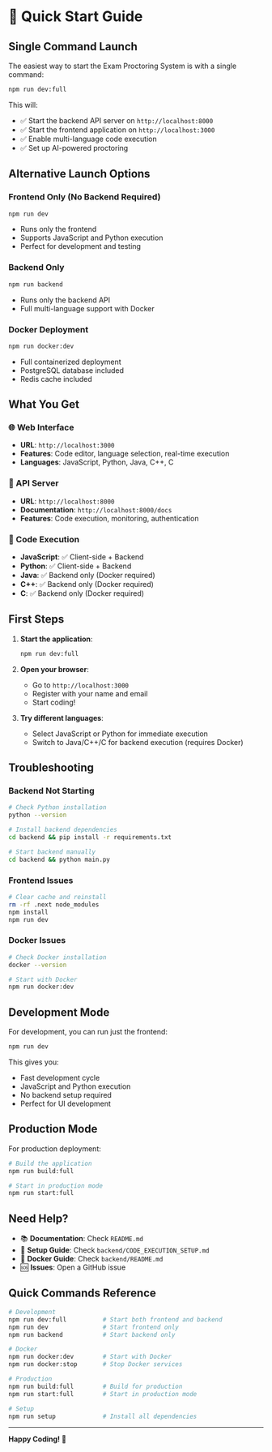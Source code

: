 # 🚀 Quick Start Guide

## Single Command Launch

The easiest way to start the Exam Proctoring System is with a single command:

```bash
npm run dev:full
```

This will:
- ✅ Start the backend API server on `http://localhost:8000`
- ✅ Start the frontend application on `http://localhost:3000`
- ✅ Enable multi-language code execution
- ✅ Set up AI-powered proctoring

## Alternative Launch Options

### Frontend Only (No Backend Required)
```bash
npm run dev
```
- Runs only the frontend
- Supports JavaScript and Python execution
- Perfect for development and testing

### Backend Only
```bash
npm run backend
```
- Runs only the backend API
- Full multi-language support with Docker

### Docker Deployment
```bash
npm run docker:dev
```
- Full containerized deployment
- PostgreSQL database included
- Redis cache included

## What You Get

### 🌐 Web Interface
- **URL**: `http://localhost:3000`
- **Features**: Code editor, language selection, real-time execution
- **Languages**: JavaScript, Python, Java, C++, C

### 🔧 API Server
- **URL**: `http://localhost:8000`
- **Documentation**: `http://localhost:8000/docs`
- **Features**: Code execution, monitoring, authentication

### 🎯 Code Execution
- **JavaScript**: ✅ Client-side + Backend
- **Python**: ✅ Client-side + Backend
- **Java**: ✅ Backend only (Docker required)
- **C++**: ✅ Backend only (Docker required)
- **C**: ✅ Backend only (Docker required)

## First Steps

1. **Start the application**:
   ```bash
   npm run dev:full
   ```

2. **Open your browser**:
   - Go to `http://localhost:3000`
   - Register with your name and email
   - Start coding!

3. **Try different languages**:
   - Select JavaScript or Python for immediate execution
   - Switch to Java/C++/C for backend execution (requires Docker)

## Troubleshooting

### Backend Not Starting
```bash
# Check Python installation
python --version

# Install backend dependencies
cd backend && pip install -r requirements.txt

# Start backend manually
cd backend && python main.py
```

### Frontend Issues
```bash
# Clear cache and reinstall
rm -rf .next node_modules
npm install
npm run dev
```

### Docker Issues
```bash
# Check Docker installation
docker --version

# Start with Docker
npm run docker:dev
```

## Development Mode

For development, you can run just the frontend:

```bash
npm run dev
```

This gives you:
- Fast development cycle
- JavaScript and Python execution
- No backend setup required
- Perfect for UI development

## Production Mode

For production deployment:

```bash
# Build the application
npm run build:full

# Start in production mode
npm run start:full
```

## Need Help?

- 📚 **Documentation**: Check `README.md`
- 🔧 **Setup Guide**: Check `backend/CODE_EXECUTION_SETUP.md`
- 🐳 **Docker Guide**: Check `backend/README.md`
- 🆘 **Issues**: Open a GitHub issue

## Quick Commands Reference

```bash
# Development
npm run dev:full          # Start both frontend and backend
npm run dev               # Start frontend only
npm run backend           # Start backend only

# Docker
npm run docker:dev        # Start with Docker
npm run docker:stop       # Stop Docker services

# Production
npm run build:full        # Build for production
npm run start:full        # Start in production mode

# Setup
npm run setup             # Install all dependencies
```

---

**Happy Coding! 🎉**
